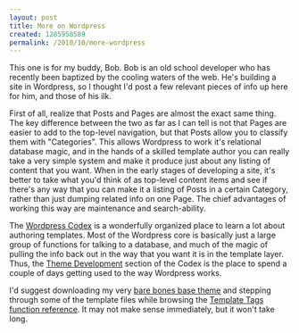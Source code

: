 ```yaml
--- 
layout: post
title: More on Wordpress
created: 1285958589
permalink: /2010/10/more-wordpress
---
```

This one is for my buddy, Bob.  Bob is an old school developer who has recently been baptized by the cooling waters of the web.  He's building a site in Wordpress, so I thought I'd post a few relevant pieces of info up here for him, and those of his ilk.

First of all, realize that Posts and Pages are almost the exact same thing.  The key difference between the two as far as I can tell is not that Pages are easier to add to the top-level navigation, but that Posts allow you to classify them with "Categories".  This allows Wordpress to work it's relational database magic, and in the hands of a skilled template author you can really take a very simple system and make it produce just about any listing of content that you want.  When in the early stages of developing a site, it's better to take what you'd think of as top-level content items and see if there's any way that you can make it a listing of Posts in a certain Category, rather than just dumping related info on one Page.  The chief advantages of working this way are maintenance and search-ability.

The <a href="http://codex.wordpress.org/">Wordpress Codex</a> is a wonderfully organized place to learn a lot about authoring templates.  Most of the Wordpress core is basically just a large group of functions for talking to a database, and much of the magic of pulling the info back out in the way that you want it is in the template layer.  Thus, the <a href="http://codex.wordpress.org/Developer_Documentation">Theme Development</a> section of the Codex is the place to spend a couple of days getting used to the way Wordpress works.

I'd suggest downloading my very <a href="http://github.com/JGrubb/Base-WP-theme">bare bones base theme</a> and stepping through some of the template files while browsing the <a href="http://codex.wordpress.org/Template_Tags">Template Tags function reference</a>.  It may not make sense immediately, but it won't take long.

